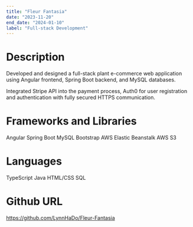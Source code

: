 ```yaml
---
title: "Fleur Fantasia"
date: "2023-11-20"
end_date: "2024-01-10"
label: "Full-stack Development"
---
```


# Description

Developed and designed a full-stack plant e-commerce web application using Angular frontend, Spring Boot backend, and MySQL databases. 

Integrated Stripe API into the payment process, Auth0 for user registration and authentication with fully secured HTTPS communication.

# Frameworks and Libraries

Angular
Spring Boot
MySQL
Bootstrap
AWS Elastic Beanstalk
AWS S3

# Languages

TypeScript
Java
HTML/CSS
SQL

# Github URL

https://github.com/LynnHaDo/Fleur-Fantasia